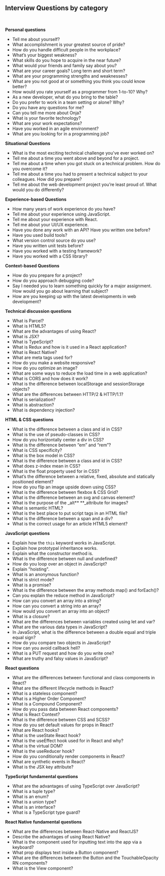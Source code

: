 ## Interview Questions by category
<br/>


**Personal questions**



* Tell me about yourself?
* What accomplishment is your greatest source of pride?
* How do you handle difficult people in the workplace?
* What’s your biggest weakness?
* What skills do you hope to acquire in the near future?
* What would your friends and family say about you?
* What are your career goals? Long term and short term?
* What are your programming strengths and weaknesses?
*  What are you not good at or something you think you could know better?
*  How would you rate yourself as a programmer from 1-to-10? Why?
*  As a new developer, what do you bring to the table?
*  Do you prefer to work in a team setting or alone? Why?
*  Do you have any questions for me?
*  Can you tell me more about Onja?
*  What is your favorite technology?
*  What are your work expectations?
*  Have you worked in an agile environment?
* What are you looking for in a programming job?

**Situational Questions**



* What is the most exciting technical challenge you've ever worked on?
* Tell me about a time you went above and beyond for a project.
* Tell me about a time when you got stuck on a technical problem. How do you overcome it?
* Tell me about a time you had to present a technical subject to your colleagues. How did you prepare?
* Tell me about the web development project you’re least proud of. What would you do differently?

**Experience-based Questions**



* How many years of work experience do you have?
* Tell me about your experience using JavaScript.
* Tell me about your experience with React.
* Tell me about your UI/UX experience.
* Have you done any work with an API? Have you written one before?
* Have you used build tools?
* What version control source do you use?
* Have you written unit tests before?
* Have you worked with a testing framework?
* Have you worked with a CSS library?

**Context-based Questions**



* How do you prepare for a project?
* How do you approach debugging code?
* Say I needed you to learn something quickly for a major assignment. How would you go about learning that subject?
* How are you keeping up with the latest developments in web development?

**Technical discussion questions**



* What is Parcel?
* What is HTML5?
* What are the advantages of using React?
* What is JSX?
* What is TypeScript?
* What is Redux and how is it used in a React application?
* What is React Native?
* What are meta tags used for?
* How do you make a website responsive?
* How do you optimize an image?
* What are some ways to reduce the load time in a web application?
* What is CORS and how does it work?
* What is the difference between localStorage and sessionStorage objects?
* What are the differences between HTTP/2 & HTTP/1.1?
* What is serialization?
* What is abstraction?
* What is dependency injection?

**HTML & CSS questions**



* What is the difference between a class and id in CSS?
* What is the use of pseudo-classes in CSS?
* How do you horizontally center a div in CSS?
* What is the difference between “em” and “rem”?
* What is CSS specificity?
* What is the box model in CSS?
* What is the difference between a class and id in CSS?
* What does z-index mean in CSS?
* What is the float property used for in CSS?
* What’s the difference between a relative, fixed, absolute and statically positioned element?
* How do you flip an image upside down using CSS?
* What is the difference between flexbox & CSS Grid?
* What is the difference between an svg and canvas element?
* What is the purpose of the _alt** **_attribute for images?
* What is semantic HTML?
* What is the best place to put script tags in an HTML file?
* What is the difference between a span and a div?
* What is the correct usage for an article HTML5 element?

**JavaScript questions**



* Explain how the `this` keyword works in JavaScript.
* Explain how prototypal inheritance works.
* Explain what the constructor method is.
* What is the difference between null and undefined?
* How do you loop over an object in JavaScript?
* Explain "hoisting".
* What is an anonymous function?
* What is strict mode?
* What is a promise?
* What is the difference between the array methods map() and forEach()?
* Can you explain the reduce method in JavaScript?
* How can you convert an array into a string?
* How can you convert a string into an array?
* How would you convert an array into an object?
* What is a closure?
* What are the differences between variables created using let and var?
* What are the various data types in JavaScript?
* In JavaScript, what is the difference between a double equal and triple equal sign?
* How do you compare two objects in JavaScript?
* How can you avoid callback hell?
* What is a PUT request and how do you write one?
* What are truthy and falsy values in JavaScript?

**React questions**



* What are the differences between functional and class components in React?
* What are the different lifecycle methods in React?
* What is a stateless component?
* What is a Higher Order Component?
* What is a Compound Component?
* How do you pass data between React components?
* What is React Context?
* What is the difference between CSS and SCSS?
* How do you set default values for props in React?
* What are React hooks?
* What is the useState React hook?
* What is the useEffect hook used for in React and why?
* What is the virtual DOM?
* What is the useReducer hook?
* How do you conditionally render components in React?
* What are synthetic events in React?
* What is the JSX key attribute?

**TypeScript fundamental questions**



* What are the advantages of using TypeScript over JavaScript?
* What is a tuple type?
* What is an enum?
* What is a union type?
* What is an interface?
* What is a TypeScript type guard?

**React Native** **fundamental questions**



* What are the differences between React-Native and ReactJS?
* Describe the advantages of using React Native?
* What is the component used for inputting text into the app via a keyboard?
* What prop displays text inside a Button component?
* What are the differences between the Button and the TouchableOpacity RN components?
* What is the View component?